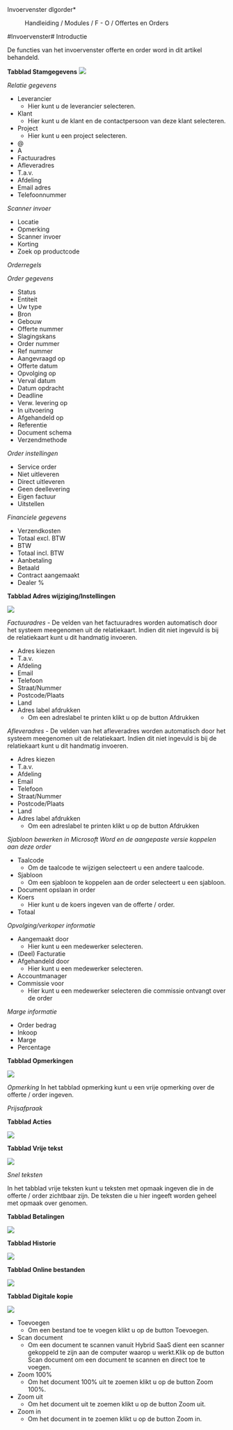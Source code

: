 <properties>
	<page>
		<title>Invoervenster</title>
		<description>Invoervenster</description>
		<context>dlgorder*</context>
	</page>
	<menu>
		<position>Handleiding / Modules / F - O / Offertes en Orders</position>
		<title>Invoervenster</title>
	</menu>
</properties>

#Invoervenster#
Introductie

De functies van het invoervenster offerte en order word in dit artikel behandeld.

**Tabblad Stamgegevens**
![](images/offertes-aanmaken-stamgegevens.JPG) 

*Relatie gegevens*

- Leverancier 
	- Hier kunt u de leverancier selecteren.
- Klant 
	- Hier kunt u de klant en de contactpersoon van deze klant selecteren.
- Project 
	- Hier kunt u een project selecteren.
- @
- A
- Factuuradres
- Afleveradres
- T.a.v.
- Afdeling
- Email adres
- Telefoonnummer

*Scanner invoer*

- Locatie
- Opmerking
- Scanner invoer
- Korting
- Zoek op productcode

*Orderregels*

*Order gegevens*

- Status
- Entiteit
- Uw type
- Bron
- Gebouw
- Offerte nummer
- Slagingskans
- Order nummer
- Ref nummer
- Aangevraagd op
- Offerte datum
- Opvolging op
- Verval datum
- Datum opdracht
- Deadline
- Verw. levering op
- In uitvoering
- Afgehandeld op
- Referentie
- Document schema
- Verzendmethode

*Order instellingen*

- Service order
- Niet uitleveren
- Direct uitleveren
- Geen deellevering
- Eigen factuur
- Uitstellen

*Financiele gegevens*

- Verzendkosten
- Totaal excl. BTW
- BTW
- Totaal incl. BTW
- Aanbetaling
- Betaald
- Contract aangemaakt
- Dealer %

**Tabblad Adres wijziging/Instellingen**

![](images/offertes-aanmaken-adreswijziginginstellingen.JPG) 

*Factuuradres*
	- De velden van het factuuradres worden automatisch door het systeem meegenomen uit de relatiekaart. Indien dit niet ingevuld is bij de relatiekaart kunt u dit handmatig invoeren.
	
- Adres kiezen
- T.a.v.
- Afdeling
- Email
- Telefoon
- Straat/Nummer
- Postcode/Plaats
- Land
- Adres label afdrukken
	- Om een adreslabel te printen klikt u op de button Afdrukken

*Afleveradres*
	- De velden van het afleveradres worden automatisch door het systeem meegenomen uit de relatiekaart. Indien dit niet ingevuld is bij de relatiekaart kunt u dit handmatig invoeren.

- Adres kiezen
- T.a.v.
- Afdeling
- Email
- Telefoon
- Straat/Nummer
- Postcode/Plaats
- Land
- Adres label afdrukken 
	- Om een adreslabel te printen klikt u op de button Afdrukken

*Sjabloon bewerken in Microsoft Word en de aangepaste versie koppelen aan deze order*

- Taalcode
	- Om de taalcode te wijzigen selecteert u een andere taalcode.
- Sjabloon
	- Om een sjabloon te koppelen aan de order selecteert u een sjabloon.
- Document opslaan in order
- Koers
	- Hier kunt u de koers ingeven van de offerte / order.
- Totaal

*Opvolging/verkoper informatie*

- Aangemaakt door
	- Hier kunt u een medewerker selecteren.
- (Deel) Facturatie
- Afgehandeld door
	- Hier kunt u een medewerker selecteren.
- Accountmanager
- Commissie voor
	- Hier kunt u een medewerker selecteren die commissie ontvangt over de order
	
*Marge informatie*

- Order bedrag
- Inkoop
- Marge
- Percentage

**Tabblad Opmerkingen**

![](images/offertes-aanmaken-opmerkingen.JPG) 

*Opmerking*
In het tabblad opmerking kunt u een vrije opmerking over de offerte / order ingeven.

*Prijsafpraak*

**Tabblad Acties**

![](images/offertes-aanmaken-acties.JPG) 


**Tabblad Vrije tekst**

![](images/offertes-aanmaken-vrijetekst.JPG) 

*Snel teksten*

In het tabblad vrije teksten kunt u teksten met opmaak ingeven die in de offerte / order zichtbaar zijn. De teksten die u hier ingeeft worden geheel met opmaak over genomen.

**Tabblad Betalingen**

![](images/offertes-aanmaken-betalingen.JPG) 


**Tabblad Historie**

![](images/offertes-aanmaken-historie.JPG) 


**Tabblad Online bestanden**

![](images/offertes-aanmaken-onlinebestanden.JPG) 


**Tabblad Digitale kopie**

![](images/offertes-aanmaken-digitalekopie.JPG) 

- Toevoegen
	- Om een bestand toe te voegen klikt u op de button Toevoegen.
- Scan document
	- Om een document te scannen vanuit Hybrid SaaS dient een scanner gekoppeld te zijn aan de computer waarop u werkt.Klik op de button Scan document om een document te scannen en direct toe te voegen.
- Zoom 100%
	- Om het document 100% uit te zoemen klikt u op de button Zoom 100%.
- Zoom uit
	- Om het document uit te zoemen klikt u op de button Zoom uit.
- Zoom in
	- Om het document in te zoemen klikt u op de button Zoom in.